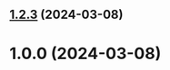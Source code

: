 ## [1.2.3](https://github.com/mmulitina/git-extended/compare/v1.0.0...v1.2.3) (2024-03-08)



# 1.0.0 (2024-03-08)




